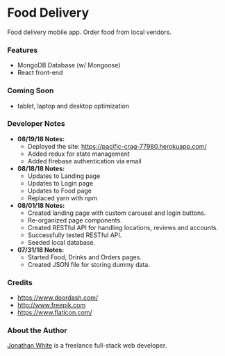 # Food Delivery
Food delivery mobile app. Order food from local vendors.

### Features
* MongoDB Database (w/ Mongoose)
* React front-end

### Coming Soon
* tablet, laptop and desktop optimization

### Developer Notes
* **08/19/18 Notes:**
  * Deployed the site: https://pacific-crag-77980.herokuapp.com/
  * Added redux for state management
  * Added firebase authentication via email
* **08/18/18 Notes:**
  * Updates to Landing page
  * Updates to Login page
  * Updates to Food page
  * Replaced yarn with npm
* **08/01/18 Notes:**
  * Created landing page with custom carousel and login buttons.
  * Re-organized page components.
  * Created RESTful API for handling locations, reviews and accounts.
  * Successfully tested RESTful API.
  * Seeded local database.
* **07/31/18 Notes:**
  * Started Food, Drinks and Orders pages.
  * Created JSON file for storing dummy data.

### Credits
* https://www.doordash.com/
* http://www.freepik.com
* https://www.flaticon.com/

### About the Author
[Jonathan White](http://www.jwhite.co) is a freelance full-stack web developer.
